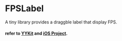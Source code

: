 # FPSLabel
A tiny library provides a draggble label that display FPS.

#### refer to [YYKit](https://github.com/ibireme/YYKit) and [iOS Project](https://github.com/NJHu/iOSProject.git).
